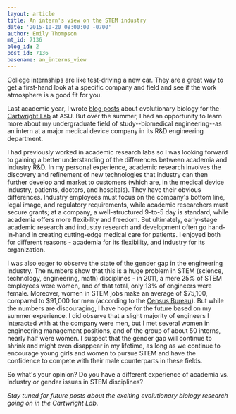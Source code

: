 ```yaml
---
layout: article
title: An intern's view on the STEM industry
date: '2015-10-20 08:00:00 -0700'
author: Emily Thompson
mt_id: 7136
blog_id: 2
post_id: 7136
basename: an_interns_view
---
```

College internships are like test-driving a new car. They are a great way to get a first-hand look at a specific company and field and see if the work atmosphere is a good fit for you. 

Last academic year, I wrote [blog posts]( http://pandasthumb.org/archives/author/emily-thompson/ ) about evolutionary biology for the [Cartwright Lab]( http://cartwrig.ht) at ASU. But over the summer, I had an opportunity to learn more about my undergraduate field of study--biomedical engineering--as an intern at a major medical device company in its R&D engineering department. 

I had previously worked in academic research labs so I was looking forward to gaining a better understanding of the differences between academia and industry R&D. In my personal experience, academic research involves the discovery and refinement of new technologies that industry can then further develop and market to customers (which are, in the medical device industry, patients, doctors, and hospitals). They have their obvious differences. Industry employees must focus on the company's bottom line, legal image, and regulatory requirements, while academic researchers must secure grants; at a company, a well-structured 9-to-5 day is standard, while academia offers more flexibility and freedom. But ultimately, early-stage academic research and industry research and development often go hand-in-hand in creating cutting-edge medical care for patients. I enjoyed both for different reasons - academia for its flexibility, and industry for its organization. 

I was also eager to observe the state of the gender gap in the engineering industry. The numbers show that this is a huge problem in STEM (science, technology, engineering, math) disciplines - in 2011, a mere 25% of STEM employees were women, and of that total, only 13% of engineers were female. Moreover, women in STEM jobs make an average of $75,100, compared to $91,000 for men (according to the [Census Bureau](http://thinkprogress.org/economy/2013/09/10/2599491/women-stem/)). But while the numbers are discouraging, I have hope for the future based on my summer experience. I did observe that a slight majority of engineers I interacted with at the company were men, but I met several women in engineering management positions, and of the group of about 50 interns, nearly half were women. I suspect that the gender gap will continue to shrink and might even disappear in my lifetime, as long as we continue to encourage young girls and women to pursue STEM and have the confidence to compete with their male counterparts in these fields. 	 

So what's your opinion? Do you have a different experience of academia vs. industry or gender issues in STEM disciplines? 

_Stay tuned for future posts about the exciting evolutionary biology research going on in the Cartwright Lab._
